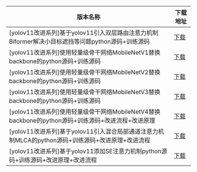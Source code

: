 <table>
<thead><tr><th>版本名称</th><th>下载地址</th></tr></thead>
<tbody>
<tr><td>[yolov11改进系列]基于yolov11引入双层路由注意力机制Biformer解决小目标遮挡等问题python源码+训练源码</td><td><a href="https://mbd.pub/o/bread/YZWTmJxxbA==">下载</a></td></tr>
<tr><td>[yolov11改进系列]使用轻量级骨干网络MobileNetV1替换backbone的python源码+训练源码</td><td><a href="https://mbd.pub/o/bread/YZWTmJxvZA==">下载</a></td></tr>
<tr><td>[yolov11改进系列]使用轻量级骨干网络MobileNetV2替换backbone的python源码+训练源码</td><td><a href="https://mbd.pub/o/bread/YZWTmJxuaA==">下载</a></td></tr>
<tr><td>[yolov11改进系列]使用轻量级骨干网络MobileNetV3替换backbone的python源码+训练源码</td><td><a href="https://mbd.pub/o/bread/YZWTmJxraQ==">下载</a></td></tr>
<tr><td>[yolov11改进系列]使用轻量级骨干网络MobileNetV4替换backbone的python源码+训练源码+改进流程+改进原理</td><td><a href="https://mbd.pub/o/bread/YZWTmJtyZg==">下载</a></td></tr>
<tr><td>[yolov11改进系列]基于yolov11引入混合局部通道注意力机制MLCA的python源码+训练源码+改进原理+改进流程</td><td><a href="https://mbd.pub/o/bread/YZWTmJtuZA==">下载</a></td></tr>
<tr><td>[yolov11改进系列]基于yolov11添加SE注意力机制python源码+训练源码+改进原理+改进流程</td><td><a href="https://mbd.pub/o/bread/YZWTmJpybQ==">下载</a></td></tr>
</tbody>
</table>

